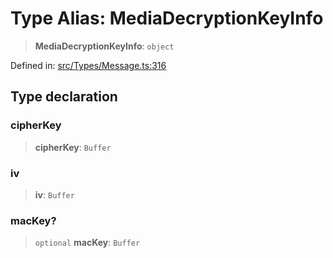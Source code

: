 # Type Alias: MediaDecryptionKeyInfo

> **MediaDecryptionKeyInfo**: `object`

Defined in: [src/Types/Message.ts:316](https://github.com/Fokusdotid/bail/blob/8b525f9ebcc20cb9acd0f880b6ad58976e38b117/src/Types/Message.ts#L316)

## Type declaration

### cipherKey

> **cipherKey**: `Buffer`

### iv

> **iv**: `Buffer`

### macKey?

> `optional` **macKey**: `Buffer`
